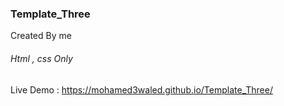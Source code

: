 ### Template_Three
Created By me
###### Html , css Only <br>
Live Demo : https://mohamed3waled.github.io/Template_Three/
